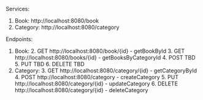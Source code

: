 Services:
1. Book: http://localhost:8080/book
2. Category: http://localhost:8080/category

Endpoints:
1. Book:
   2. GET http://localhost:8080/book/{id} - getBookById
   3. GET http://localhost:8080/books/{id} - getBooksByCategoryId
   4. POST TBD
   5. PUT TBD
   6. DELETE TBD
2. Category:
   3. GET http://localhost:8080/category/{id} - getCategoryById
   4. POST http://localhost:8080/category - createCategory
   5. PUT http://localhost:8080/category/{id} - updateCategory
   6. DELETE http://localhost:8080/category/{id} - deleteCategory